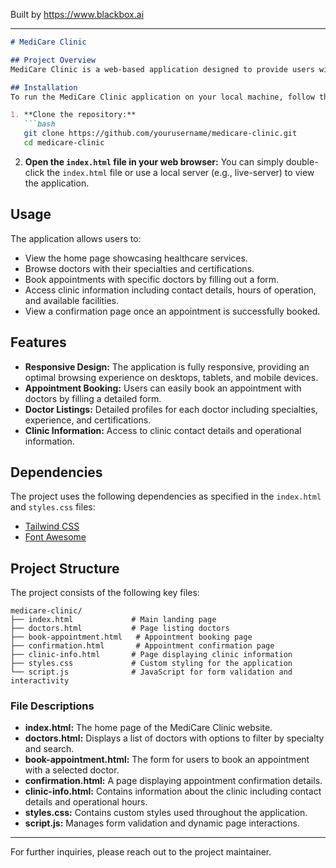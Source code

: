 
Built by https://www.blackbox.ai

---

```markdown
# MediCare Clinic

## Project Overview
MediCare Clinic is a web-based application designed to provide users with a seamless experience for booking medical appointments. The platform features a modern interface enabled by Tailwind CSS and Font Awesome, allowing users to navigate between home, doctors' profiles, booking forms, and clinic information easily. MediCare aims to simplify healthcare access and improve patient-physician interactions.

## Installation
To run the MediCare Clinic application on your local machine, follow these steps:

1. **Clone the repository:**
   ```bash
   git clone https://github.com/yourusername/medicare-clinic.git
   cd medicare-clinic
   ```

2. **Open the `index.html` file in your web browser:**
   You can simply double-click the `index.html` file or use a local server (e.g., live-server) to view the application.

## Usage
The application allows users to:
- View the home page showcasing healthcare services.
- Browse doctors with their specialties and certifications.
- Book appointments with specific doctors by filling out a form.
- Access clinic information including contact details, hours of operation, and available facilities.
- View a confirmation page once an appointment is successfully booked.

## Features
- **Responsive Design:** The application is fully responsive, providing an optimal browsing experience on desktops, tablets, and mobile devices.
- **Appointment Booking:** Users can easily book an appointment with doctors by filling a detailed form.
- **Doctor Listings:** Detailed profiles for each doctor including specialties, experience, and certifications.
- **Clinic Information:** Access to clinic contact details and operational information.

## Dependencies
The project uses the following dependencies as specified in the `index.html` and `styles.css` files:
- [Tailwind CSS](https://tailwindcss.com)
- [Font Awesome](https://fontawesome.com)

## Project Structure
The project consists of the following key files:

```
medicare-clinic/
├── index.html             # Main landing page
├── doctors.html           # Page listing doctors
├── book-appointment.html   # Appointment booking page
├── confirmation.html       # Appointment confirmation page
├── clinic-info.html       # Page displaying clinic information
├── styles.css             # Custom styling for the application
└── script.js              # JavaScript for form validation and interactivity
```

### File Descriptions
- **index.html:** The home page of the MediCare Clinic website.
- **doctors.html:** Displays a list of doctors with options to filter by specialty and search.
- **book-appointment.html:** The form for users to book an appointment with a selected doctor.
- **confirmation.html:** A page displaying appointment confirmation details.
- **clinic-info.html:** Contains information about the clinic including contact details and operational hours.
- **styles.css:** Contains custom styles used throughout the application.
- **script.js:** Manages form validation and dynamic page interactions.

---

For further inquiries, please reach out to the project maintainer.
```
